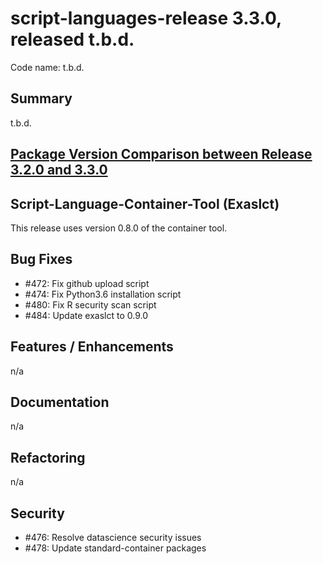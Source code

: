 # script-languages-release 3.3.0, released t.b.d.

Code name: t.b.d. 

## Summary


t.b.d. 

## [Package Version Comparison between Release 3.2.0 and 3.3.0](package_diffs/3.3.0/README.md)
  
## Script-Language-Container-Tool (Exaslct)

This release uses version 0.8.0 of the container tool.

## Bug Fixes

 - #472: Fix github upload script
 - #474: Fix Python3.6 installation script
 - #480: Fix R security scan script
 - #484: Update exaslct to 0.9.0

## Features / Enhancements

n/a

## Documentation

n/a

## Refactoring

n/a

## Security

 - #476: Resolve datascience security issues
 - #478: Update standard-container packages